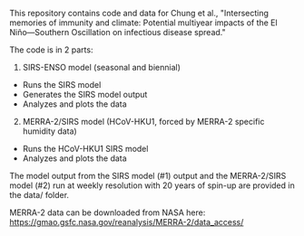 This repository contains code and data for Chung et al., "Intersecting memories of immunity and climate: Potential multiyear impacts of the El Niño—Southern Oscillation on infectious disease spread."

The code is in 2 parts:
1. SIRS-ENSO model (seasonal and biennial)
* Runs the SIRS model
* Generates the SIRS model output
* Analyzes and plots the data
2. MERRA-2/SIRS model (HCoV-HKU1, forced by MERRA-2 specific humidity data)
* Runs the HCoV-HKU1 SIRS model
* Analyzes and plots the data

The model output from the SIRS model (#1) output and the MERRA-2/SIRS model (#2) run at weekly resolution with 20 years of spin-up are provided in the data/ folder.

MERRA-2 data can be downloaded from NASA here: https://gmao.gsfc.nasa.gov/reanalysis/MERRA-2/data_access/

